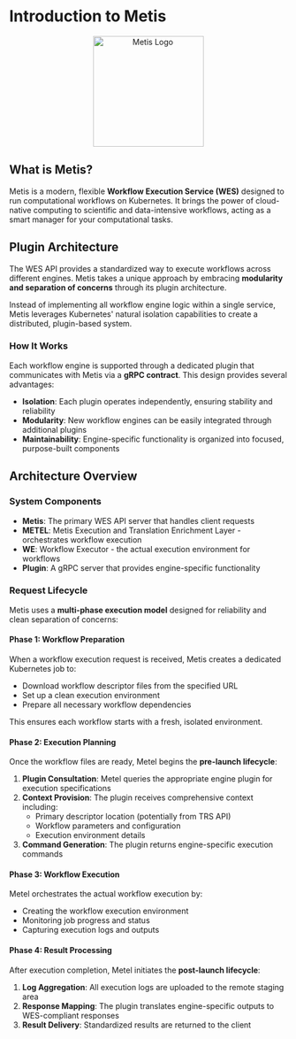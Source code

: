 # Introduction to Metis

<div align="center">
  <img src="/web-app-manifest-512x512.png" alt="Metis Logo" width="200"/>
</div>

## What is Metis?

Metis is a modern, flexible **Workflow Execution Service (WES)** designed to run
computational workflows on Kubernetes. It brings the power of cloud-native
computing to scientific and data-intensive workflows, acting as a smart manager
for your computational tasks.

## Plugin Architecture

The WES API provides a standardized way to execute workflows across different
engines. Metis takes a unique approach by embracing **modularity and separation
of concerns** through its plugin architecture.

Instead of implementing all workflow engine logic within a single service, Metis
leverages Kubernetes' natural isolation capabilities to create a distributed,
plugin-based system.

### How It Works

Each workflow engine is supported through a dedicated plugin that communicates
with Metis via a **gRPC contract**. This design provides several advantages:

- **Isolation**: Each plugin operates independently, ensuring stability and
  reliability
- **Modularity**: New workflow engines can be easily integrated through
  additional plugins
- **Maintainability**: Engine-specific functionality is organized into focused,
  purpose-built components

## Architecture Overview

### System Components

- **Metis**: The primary WES API server that handles client requests
- **METEL**: Metis Execution and Translation Enrichment Layer - orchestrates
  workflow execution
- **WE**: Workflow Executor - the actual execution environment for workflows
- **Plugin**: A gRPC server that provides engine-specific functionality

### Request Lifecycle

Metis uses a **multi-phase execution model** designed for reliability and clean
separation of concerns:

#### Phase 1: Workflow Preparation

When a workflow execution request is received, Metis creates a dedicated
Kubernetes job to:

- Download workflow descriptor files from the specified URL
- Set up a clean execution environment
- Prepare all necessary workflow dependencies

This ensures each workflow starts with a fresh, isolated environment.

#### Phase 2: Execution Planning

Once the workflow files are ready, Metel begins the **pre-launch lifecycle**:

1. **Plugin Consultation**: Metel queries the appropriate engine plugin for
   execution specifications
1. **Context Provision**: The plugin receives comprehensive context including:
   - Primary descriptor location (potentially from TRS API)
   - Workflow parameters and configuration
   - Execution environment details
1. **Command Generation**: The plugin returns engine-specific execution commands

#### Phase 3: Workflow Execution

Metel orchestrates the actual workflow execution by:

- Creating the workflow execution environment
- Monitoring job progress and status
- Capturing execution logs and outputs

#### Phase 4: Result Processing

After execution completion, Metel initiates the **post-launch lifecycle**:

1. **Log Aggregation**: All execution logs are uploaded to the remote staging
   area
1. **Response Mapping**: The plugin translates engine-specific outputs to
   WES-compliant responses
1. **Result Delivery**: Standardized results are returned to the client
